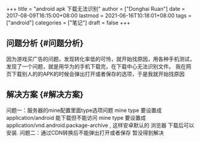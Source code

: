 +++
title = "android apk 下载无法识别"
author = ["Donghai Ruan"]
date = 2017-08-09T16:15:00+08:00
lastmod = 2021-06-16T10:18:01+08:00
tags = ["android"]
categories = ["笔记"]
draft = false
+++

## 问题分析 {#问题分析}

因为游戏买广告的问题，发现转化率低的可怜，就开始找原因，用各种手机测试，发现了一个问题，就是用华为的手机下载完，在下载中心无法识别文件。
我在网页下载别人的的APK的时候会弹出打开或者保存的选项，于是我就开始找原因
<!--more-->


## 解决方案 {#解决方案}

问题一：服务器的mine配置里面type选项问题
mine type 要设置成 application/android 能下载但不能访问
mine type 要设置成 application/vnd.android.package-archive , 这样安卓默认的 浏览器 下载后可以安装.
问题二：通过CDN转换后不能弹出打开或者保存
暂没得到解决
